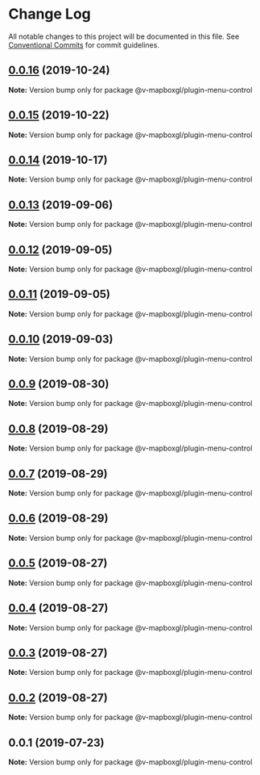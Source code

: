 # Change Log

All notable changes to this project will be documented in this file.
See [Conventional Commits](https://conventionalcommits.org) for commit guidelines.

## [0.0.16](https://github.com/reno-xjb/v-mapboxgl/compare/@v-mapboxgl/plugin-menu-control@0.0.15...@v-mapboxgl/plugin-menu-control@0.0.16) (2019-10-24)

**Note:** Version bump only for package @v-mapboxgl/plugin-menu-control





## [0.0.15](https://github.com/reno-xjb/v-mapboxgl/compare/@v-mapboxgl/plugin-menu-control@0.0.14...@v-mapboxgl/plugin-menu-control@0.0.15) (2019-10-22)

**Note:** Version bump only for package @v-mapboxgl/plugin-menu-control





## [0.0.14](https://github.com/reno-xjb/v-mapboxgl/compare/@v-mapboxgl/plugin-menu-control@0.0.13...@v-mapboxgl/plugin-menu-control@0.0.14) (2019-10-17)

**Note:** Version bump only for package @v-mapboxgl/plugin-menu-control





## [0.0.13](https://github.com/reno-xjb/v-mapboxgl/compare/@v-mapboxgl/plugin-menu-control@0.0.12...@v-mapboxgl/plugin-menu-control@0.0.13) (2019-09-06)

**Note:** Version bump only for package @v-mapboxgl/plugin-menu-control





## [0.0.12](https://github.com/reno-xjb/v-mapboxgl/compare/@v-mapboxgl/plugin-menu-control@0.0.11...@v-mapboxgl/plugin-menu-control@0.0.12) (2019-09-05)

**Note:** Version bump only for package @v-mapboxgl/plugin-menu-control





## [0.0.11](https://github.com/reno-xjb/v-mapboxgl/compare/@v-mapboxgl/plugin-menu-control@0.0.10...@v-mapboxgl/plugin-menu-control@0.0.11) (2019-09-05)

**Note:** Version bump only for package @v-mapboxgl/plugin-menu-control





## [0.0.10](https://github.com/reno-xjb/v-mapboxgl/compare/@v-mapboxgl/plugin-menu-control@0.0.9...@v-mapboxgl/plugin-menu-control@0.0.10) (2019-09-03)

**Note:** Version bump only for package @v-mapboxgl/plugin-menu-control





## [0.0.9](https://github.com/reno-xjb/v-mapboxgl/compare/@v-mapboxgl/plugin-menu-control@0.0.8...@v-mapboxgl/plugin-menu-control@0.0.9) (2019-08-30)

**Note:** Version bump only for package @v-mapboxgl/plugin-menu-control





## [0.0.8](https://github.com/reno-xjb/v-mapboxgl/compare/@v-mapboxgl/plugin-menu-control@0.0.7...@v-mapboxgl/plugin-menu-control@0.0.8) (2019-08-29)

**Note:** Version bump only for package @v-mapboxgl/plugin-menu-control





## [0.0.7](https://github.com/reno-xjb/v-mapboxgl/compare/@v-mapboxgl/plugin-menu-control@0.0.6...@v-mapboxgl/plugin-menu-control@0.0.7) (2019-08-29)

**Note:** Version bump only for package @v-mapboxgl/plugin-menu-control





## [0.0.6](https://github.com/reno-xjb/v-mapboxgl/compare/@v-mapboxgl/plugin-menu-control@0.0.4...@v-mapboxgl/plugin-menu-control@0.0.6) (2019-08-29)

**Note:** Version bump only for package @v-mapboxgl/plugin-menu-control





## [0.0.5](https://github.com/reno-xjb/v-mapboxgl/compare/@v-mapboxgl/plugin-menu-control@0.0.4...@v-mapboxgl/plugin-menu-control@0.0.5) (2019-08-27)

**Note:** Version bump only for package @v-mapboxgl/plugin-menu-control





## [0.0.4](https://github.com/reno-xjb/v-mapboxgl/compare/@v-mapboxgl/plugin-menu-control@0.0.3...@v-mapboxgl/plugin-menu-control@0.0.4) (2019-08-27)

**Note:** Version bump only for package @v-mapboxgl/plugin-menu-control





## [0.0.3](https://github.com/reno-xjb/v-mapboxgl/compare/@v-mapboxgl/plugin-menu-control@0.0.2...@v-mapboxgl/plugin-menu-control@0.0.3) (2019-08-27)

**Note:** Version bump only for package @v-mapboxgl/plugin-menu-control





## [0.0.2](https://github.com/reno-xjb/v-mapboxgl/compare/@v-mapboxgl/plugin-menu-control@0.0.1...@v-mapboxgl/plugin-menu-control@0.0.2) (2019-08-27)

**Note:** Version bump only for package @v-mapboxgl/plugin-menu-control





## 0.0.1 (2019-07-23)

**Note:** Version bump only for package @v-mapboxgl/plugin-menu-control
